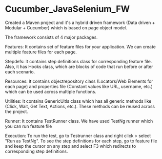 # Cucumber_JavaSelenium_FW

Created a Maven project and it's a hybrid driven framework (Data driven + Modular + Cucumber) which is based on page object model.

The framework consists of 4 major packages.

Features:
  It contains set of feature files for your application. We can create multiple feature files for each page.
  
Stepdefs:
    It contains step definitions class for corresponding feature file. Also, it has Hooks class, which are blocks of code that run before or after each scenario.
    
Resources:
    It contains objectrepository class (Locators/Web Elements for each page) and properties file (Constant values like URL, username, etc.) which can be used across multiple functions.
    
Utilities:
    It contains GenericUitls class which has all generic methods like (Click, Wait, Get Text, Actions, etc.). These methods can be reused across the project.
    
Runner:
    It contains TestRunner class. We have used TestNg runner which you can run feature file
    
 
Execution:
To run the test, go to Testrunner class and right click > select "Run as TestNg".
To see the step definitions for each step, go to feature file and keep the cursor on any step and select F3 which redirects to corresponding step definitions.




